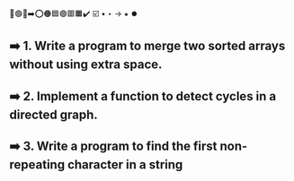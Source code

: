 🔵🟢🔴➡️⭕🟠🟦🟣🟥🟧✔️ ☑️ • ‣ → ⁕ ⏺️

## ➡️ 1. Write a program to merge two sorted arrays without using extra space.

## ➡️ 2. Implement a function to detect cycles in a directed graph.

## ➡️ 3. Write a program to find the first non-repeating character in a string
